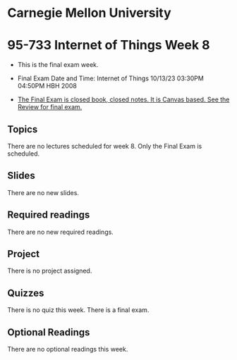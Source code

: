 # Carnegie Mellon University

# 95-733 Internet of Things Week 8

+ This is the final exam week.

+ Final Exam Date and Time: Internet of Things 10/13/23	03:30PM	04:50PM	HBH 2008

+ [The Final Exam is closed book, closed notes. It is Canvas based. See the Review for final exam.](../Review.md)

## Topics

There are no lectures scheduled for week 8. Only the Final Exam is scheduled.

## Slides

There are no new slides.

## Required readings

There are no new required readings.

## Project

There is no project assigned.

## Quizzes

There is no quiz this week. There is a final exam.


## Optional Readings

There are no optional readings this week.
